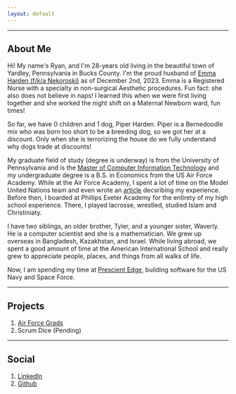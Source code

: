 ```yaml
---
layout: default
---
```


<div style="clear:both"></div>
<hr>

<div class="container content">
<div class="intro">
<h2 class = "about-me">About Me</h2>
<p>Hi! My name's Ryan, and I'm 28-years old living in the beautiful town of Yardley, Pennsylvania in Bucks County. I'm the proud husband of <a href = "https://eminencema.com/staff/emma-nekoroski/">Emma Harden (f/k/a Nekoroski)</a> as of December 2nd, 2023. Emma is a Registered Nurse with a specialty in non-surgical Aesthetic procedures. Fun fact: she also does not believe in naps! I learned this when we were first living together and she worked the night shift on a Maternal Newborn ward, fun times!</p>
<p>So far, we have 0 children and 1 dog, Piper Harden. Piper is a Bernedoodle mix who was born too short to be a breeding dog, so we got her at a discount. Only when she is terrorizing the house do we fully understand why dogs trade at discounts!</p>
<p>My graduate field of study (degree is underway) is from the University of Pennsylvania and is the <a href="https://online.seas.upenn.edu/degrees/mcit-online/">Master of Computer Information Technology</a> and my undergraduate degree is a B.S. in Economics from the US Air Force Academy. While at the Air Force Academy, I spent a lot of time on the Model United Nations team and even wrote an <a href="https://bestdelegate.com/the-u-s-air-force-academy-approach-to-model-united-nations/">article</a> decsribing my experience. Before then, I boarded at Phillips Exeter Academy for the entirety of my high school experience. There, I played lacrosse, wrestled, studied Islam and Christiniaty.</p>
<p>I have two siblings, an older brother, Tyler, and a younger sister, Waverly. He is a computer scientist and she is a mathematician. We grew up overseas in Bangladesh, Kazakhstan, and Israel. While living abroad, we spent a good amount of time at the American International School and really grew to appreciate people, places, and things from all walks of life.</p>                
<p>Now, I am spending my time at <a href="https://prescientedge.com/">Prescient Edge</a>, building software for the US Navy and Space Force.</p>
</div>

<hr>

<div class="projects">
<h2>Projects</h2>
<ol>
<li><a href="https://www.airforcegrads.com">Air Force Grads</a></li>
<li>Scrum Dice (Pending)</li>
</ol>
</div>

<hr>

<h2 id="social">Social</h2>

<ol>
<li><a href="https://www.linkedin.com/in/ryan-harden/">LinkedIn</a></li>
<li><a href="https://github.com/airforcegrads">Github</a></li>
</ol>